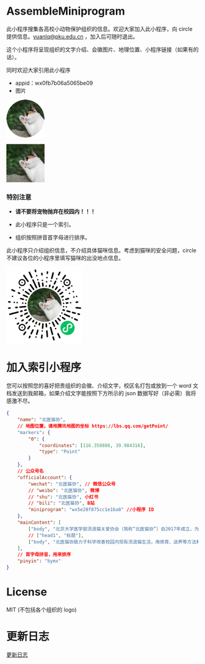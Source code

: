 # AssembleMiniprogram

此小程序搜集各高校小动物保护组织的信息。欢迎大家加入此小程序，向 circle 提供信息。yuanlq@pku.edu.cn ，加入后可随时退出。

这个小程序将呈现组织的文字介绍、会徽图片、地理位置、小程序链接（如果有的话）。

同时欢迎大家引用此小程序

- appid：wx0fb7b06a5065be09
- 图片

![小程序图片](miniprogram/pages/images/circle.png)

<img src="circle.png" width = "100" height = "100" />

### 特别注意

- **请不要将宠物抛弃在校园内！！！**

- 此小程序只是一个索引。

- 组织按照拼音首字母进行排序。

此小程序只介绍组织信息，不介绍具体猫咪信息。考虑到猫咪的安全问题，circle 不建议各位的小程序里填写猫咪的出没地点信息。

<img src="小程序二维码.jpg" width = "200" height = "200" />

# 加入索引小程序

您可以按照您的喜好把贵组织的会徽、介绍文字，校区名打包或放到一个 word 文档发送到我邮箱，如果介绍文字能按照下方所示的 json 数据写好（非必需）我将感激不尽。

```json
{
    "name": "北医猫协",
    // 地图位置，请用腾讯地图的坐标 https://lbs.qq.com/getPoint/
    "markers": {
        "0": {
            "coordinates": [116.358886, 39.984316],
            "type": "Point"
        }
    },
    // 公众号名
    "officialAccount": {
        "wechat": "北医猫协", // 微信公众号
        // "weibo": "北医猫协", 微博
        // "shu": "北医猫协", 小红书
        // "bili": "北医猫协", B站
        "miniprogram": "wx5e28f875cc1e1ba8" //小程序 ID
    },
    "mainContent": [
        ["body", "北京大学医学部流浪猫关爱协会（简称“北医猫协”）自2017年成立，为北京大学医学部团委指导下、由学生自发组织的非盈利性志愿组织。"],
        // ["head1", "标题"],
        ["body", "北医猫协致力于科学改善校园内现有流浪猫生活，用绝育、送养等方法和平减少校园内流浪猫数量，协调人猫关系，营造良好的校园环境。猫协成立以来，除每日喂猫、伤病猫救助外，绝育和送养工作也一直在进行，目前北京大学医学部校园内已知流浪猫绝育率超过90%，也有较多猫咪已完成送养工作，顺利进家。"]
    ],
    // 首字母拼音，用来排序
    "pinyin": "bymx"
}  
```

# License

MIT (不包括各个组织的 logo)

# 更新日志

[更新日志](./changeLog.md)